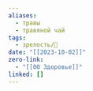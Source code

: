 ```yaml
---
aliases:
  - травы
  - травяной чай
tags:
  - зрелость/🌱
date: "[[2023-10-02]]"
zero-link:
  - "[[00 Здоровье]]"
linked: []
---
```

